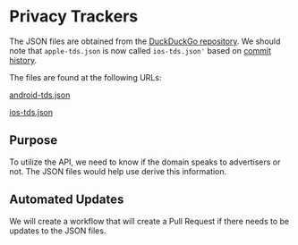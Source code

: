 # Privacy Trackers
The JSON files are obtained from the [DuckDuckGo repository](https://github.com/duckduckgo/tracker-blocklists/tree/main). 
We should note that `apple-tds.json` is now called `ios-tds.json'` based on [commit history](https://github.com/duckduckgo/tracker-blocklists/commits/main/web/v5/ios-tds.json).

The files are found at the following URLs:

[android-tds.json](https://github.com/duckduckgo/tracker-blocklists/blob/main/web/v5/android-tds.json)

[ios-tds.json](https://github.com/duckduckgo/tracker-blocklists/blob/main/web/v5/ios-tds.json)

## Purpose
To utilize the API, we need to know if the domain speaks to advertisers or not. 
The JSON files would help use derive this information.

## Automated Updates
We will create a workflow that will create a Pull Request if there needs to be updates to the JSON files.